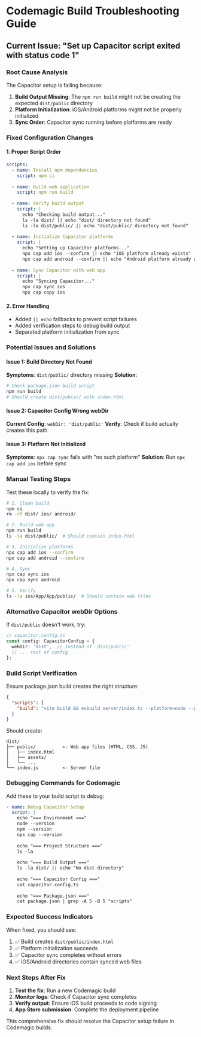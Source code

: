 # Codemagic Build Troubleshooting Guide

## Current Issue: "Set up Capacitor script exited with status code 1"

### Root Cause Analysis

The Capacitor setup is failing because:

1. **Build Output Missing**: The `npm run build` might not be creating the expected `dist/public` directory
2. **Platform Initialization**: iOS/Android platforms might not be properly initialized
3. **Sync Order**: Capacitor sync running before platforms are ready

### Fixed Configuration Changes

#### 1. Proper Script Order
```yaml
scripts:
  - name: Install npm dependencies
    script: npm ci
  
  - name: Build web application
    script: npm run build
  
  - name: Verify build output
    script: |
      echo "Checking build output..."
      ls -la dist/ || echo "dist/ directory not found"
      ls -la dist/public/ || echo "dist/public/ directory not found"
  
  - name: Initialize Capacitor platforms
    script: |
      echo "Setting up Capacitor platforms..."
      npx cap add ios --confirm || echo "iOS platform already exists"
      npx cap add android --confirm || echo "Android platform already exists"
  
  - name: Sync Capacitor with web app
    script: |
      echo "Syncing Capacitor..."
      npx cap sync ios
      npx cap copy ios
```

#### 2. Error Handling
- Added `|| echo` fallbacks to prevent script failures
- Added verification steps to debug build output
- Separated platform initialization from sync

### Potential Issues and Solutions

#### Issue 1: Build Directory Not Found
**Symptoms**: `dist/public/` directory missing
**Solution**: 
```bash
# Check package.json build script
npm run build
# Should create dist/public/ with index.html
```

#### Issue 2: Capacitor Config Wrong webDir
**Current Config**: `webDir: 'dist/public'`
**Verify**: Check if build actually creates this path

#### Issue 3: Platform Not Initialized
**Symptoms**: `npx cap sync` fails with "no such platform"
**Solution**: Run `npx cap add ios` before sync

### Manual Testing Steps

Test these locally to verify the fix:

```bash
# 1. Clean build
npm ci
rm -rf dist/ ios/ android/

# 2. Build web app
npm run build
ls -la dist/public/  # Should contain index.html

# 3. Initialize platforms
npx cap add ios --confirm
npx cap add android --confirm

# 4. Sync
npx cap sync ios
npx cap sync android

# 5. Verify
ls -la ios/App/App/public/  # Should contain web files
```

### Alternative Capacitor webDir Options

If `dist/public` doesn't work, try:

```typescript
// capacitor.config.ts
const config: CapacitorConfig = {
  webDir: 'dist',  // Instead of 'dist/public'
  // ... rest of config
};
```

### Build Script Verification

Ensure package.json build creates the right structure:

```json
{
  "scripts": {
    "build": "vite build && esbuild server/index.ts --platform=node --packages=external --bundle --format=esm --outdir=dist"
  }
}
```

Should create:
```
dist/
├── public/          <- Web app files (HTML, CSS, JS)
│   ├── index.html
│   ├── assets/
│   └── ...
└── index.js         <- Server file
```

### Debugging Commands for Codemagic

Add these to your build script to debug:

```yaml
- name: Debug Capacitor Setup
  script: |
    echo "=== Environment ==="
    node --version
    npm --version
    npx cap --version
    
    echo "=== Project Structure ==="
    ls -la
    
    echo "=== Build Output ==="
    ls -la dist/ || echo "No dist directory"
    
    echo "=== Capacitor Config ==="
    cat capacitor.config.ts
    
    echo "=== Package.json ==="
    cat package.json | grep -A 5 -B 5 "scripts"
```

### Expected Success Indicators

When fixed, you should see:
1. ✅ Build creates `dist/public/index.html`
2. ✅ Platform initialization succeeds
3. ✅ Capacitor sync completes without errors
4. ✅ iOS/Android directories contain synced web files

### Next Steps After Fix

1. **Test the fix**: Run a new Codemagic build
2. **Monitor logs**: Check if Capacitor sync completes
3. **Verify output**: Ensure iOS build proceeds to code signing
4. **App Store submission**: Complete the deployment pipeline

This comprehensive fix should resolve the Capacitor setup failure in Codemagic builds.